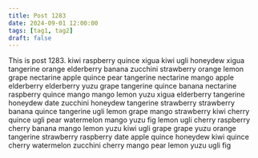 ```yaml
---
title: Post 1283
date: 2024-09-01 12:00:00
tags: [tag1, tag2]
draft: false
---
```

This is post 1283.
kiwi
raspberry
quince
xigua
kiwi
ugli
honeydew
xigua
tangerine
orange
elderberry
banana
zucchini
strawberry
orange
lemon
grape
nectarine
apple
quince
pear
tangerine
nectarine
mango
apple
elderberry
elderberry
yuzu
grape
tangerine
quince
banana
nectarine
raspberry
quince
mango
mango
lemon
yuzu
xigua
elderberry
tangerine
honeydew
date
zucchini
honeydew
tangerine
strawberry
strawberry
banana
quince
tangerine
ugli
lemon
grape
mango
strawberry
kiwi
cherry
quince
ugli
pear
watermelon
mango
yuzu
fig
lemon
ugli
cherry
raspberry
cherry
banana
mango
lemon
yuzu
kiwi
ugli
grape
grape
yuzu
orange
tangerine
strawberry
raspberry
date
apple
quince
honeydew
kiwi
quince
cherry
watermelon
zucchini
cherry
mango
pear
lemon
yuzu
ugli
fig
